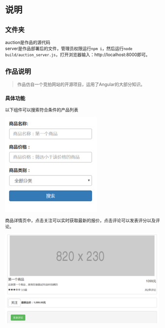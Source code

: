 # 说明
## 文件夹
auction是作品的源代码<br>
server是作品部署后的文件，管理员权限运行`npm i`，然后运行`node build/auction_server.js`，打开浏览器输入：http://localhost:8000即可。

## 作品说明

>作品仿自一个竞拍网站的开源项目，运用了Angular的大部分知识。

### 具体功能
以下组件可以搜索符合条件的产品列表
    
<img src="searchComponent.png" alt="搜索组件" width="300">

商品详情页中，点击关注可以实时获取最新的报价，点击评论可以发表评分以及评论。

<img src="product-detail.PNG" alt="商品详情组件" width="500">
